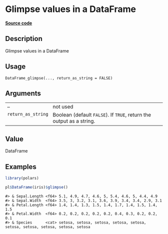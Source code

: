 
# Glimpse values in a DataFrame

[**Source code**](https://github.com/pola-rs/r-polars/tree/main/R/dataframe__frame.R#L1535)

## Description

Glimpse values in a DataFrame

## Usage

<pre><code class='language-R'>DataFrame_glimpse(..., return_as_string = FALSE)
</code></pre>

## Arguments

<table>
<tr>
<td style="white-space: nowrap; font-family: monospace; vertical-align: top">
<code id="DataFrame_glimpse_:_...">…</code>
</td>
<td>
not used
</td>
</tr>
<tr>
<td style="white-space: nowrap; font-family: monospace; vertical-align: top">
<code id="DataFrame_glimpse_:_return_as_string">return_as_string</code>
</td>
<td>
Boolean (default <code>FALSE</code>). If <code>TRUE</code>, return the
output as a string.
</td>
</tr>
</table>

## Value

DataFrame

## Examples

``` r
library(polars)

pl$DataFrame(iris)$glimpse()
```

    #> & Sepal.Length <f64> 5.1, 4.9, 4.7, 4.6, 5, 5.4, 4.6, 5, 4.4, 4.9
    #> & Sepal.Width  <f64> 3.5, 3, 3.2, 3.1, 3.6, 3.9, 3.4, 3.4, 2.9, 3.1
    #> & Petal.Length <f64> 1.4, 1.4, 1.3, 1.5, 1.4, 1.7, 1.4, 1.5, 1.4, 1.5
    #> & Petal.Width  <f64> 0.2, 0.2, 0.2, 0.2, 0.2, 0.4, 0.3, 0.2, 0.2, 0.1
    #> & Species      <cat> setosa, setosa, setosa, setosa, setosa, setosa, setosa, setosa, setosa, setosa
